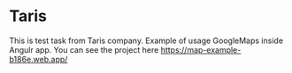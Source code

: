 # Taris

This is test task from Taris company. Example of usage GoogleMaps inside Angulr app.
You can see the project here https://map-example-b186e.web.app/
